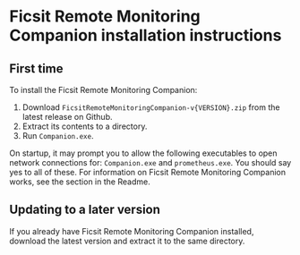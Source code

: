 # Ficsit Remote Monitoring Companion installation instructions

## First time

To install the Ficsit Remote Monitoring Companion:
1. Download `FicsitRemoteMonitoringCompanion-v{VERSION}.zip` from the latest release on Github.
2. Extract its contents to a directory.
3. Run `Companion.exe`.

On startup, it may prompt you to allow the following executables to open network connections for: `Companion.exe` and `prometheus.exe`.
You should say yes to all of these. For information on Ficsit Remote Monitoring Companion works, see the section in the Readme.

## Updating to a later version
If you already have Ficsit Remote Monitoring Companion installed, download the latest version and extract it to the same directory.